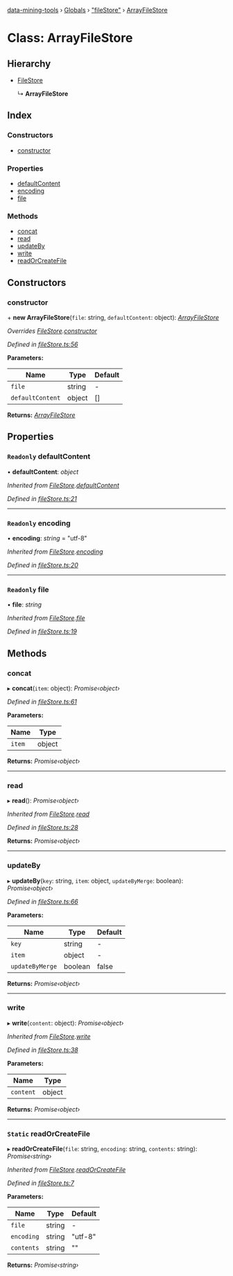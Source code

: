 [data-mining-tools](../README.md) › [Globals](../globals.md) › ["fileStore"](../modules/_filestore_.md) › [ArrayFileStore](_filestore_.arrayfilestore.md)

# Class: ArrayFileStore

## Hierarchy

* [FileStore](_filestore_.filestore.md)

  ↳ **ArrayFileStore**

## Index

### Constructors

* [constructor](_filestore_.arrayfilestore.md#constructor)

### Properties

* [defaultContent](_filestore_.arrayfilestore.md#readonly-defaultcontent)
* [encoding](_filestore_.arrayfilestore.md#readonly-encoding)
* [file](_filestore_.arrayfilestore.md#readonly-file)

### Methods

* [concat](_filestore_.arrayfilestore.md#concat)
* [read](_filestore_.arrayfilestore.md#read)
* [updateBy](_filestore_.arrayfilestore.md#updateby)
* [write](_filestore_.arrayfilestore.md#write)
* [readOrCreateFile](_filestore_.arrayfilestore.md#static-readorcreatefile)

## Constructors

###  constructor

\+ **new ArrayFileStore**(`file`: string, `defaultContent`: object): *[ArrayFileStore](_filestore_.arrayfilestore.md)*

*Overrides [FileStore](_filestore_.filestore.md).[constructor](_filestore_.filestore.md#constructor)*

*Defined in [fileStore.ts:56](https://github.com/tewen/data-mining-tools/blob/9a5675d/src/lib/fileStore.ts#L56)*

**Parameters:**

Name | Type | Default |
------ | ------ | ------ |
`file` | string | - |
`defaultContent` | object | [] |

**Returns:** *[ArrayFileStore](_filestore_.arrayfilestore.md)*

## Properties

### `Readonly` defaultContent

• **defaultContent**: *object*

*Inherited from [FileStore](_filestore_.filestore.md).[defaultContent](_filestore_.filestore.md#readonly-defaultcontent)*

*Defined in [fileStore.ts:21](https://github.com/tewen/data-mining-tools/blob/9a5675d/src/lib/fileStore.ts#L21)*

___

### `Readonly` encoding

• **encoding**: *string* = "utf-8"

*Inherited from [FileStore](_filestore_.filestore.md).[encoding](_filestore_.filestore.md#readonly-encoding)*

*Defined in [fileStore.ts:20](https://github.com/tewen/data-mining-tools/blob/9a5675d/src/lib/fileStore.ts#L20)*

___

### `Readonly` file

• **file**: *string*

*Inherited from [FileStore](_filestore_.filestore.md).[file](_filestore_.filestore.md#readonly-file)*

*Defined in [fileStore.ts:19](https://github.com/tewen/data-mining-tools/blob/9a5675d/src/lib/fileStore.ts#L19)*

## Methods

###  concat

▸ **concat**(`item`: object): *Promise‹object›*

*Defined in [fileStore.ts:61](https://github.com/tewen/data-mining-tools/blob/9a5675d/src/lib/fileStore.ts#L61)*

**Parameters:**

Name | Type |
------ | ------ |
`item` | object |

**Returns:** *Promise‹object›*

___

###  read

▸ **read**(): *Promise‹object›*

*Inherited from [FileStore](_filestore_.filestore.md).[read](_filestore_.filestore.md#read)*

*Defined in [fileStore.ts:28](https://github.com/tewen/data-mining-tools/blob/9a5675d/src/lib/fileStore.ts#L28)*

**Returns:** *Promise‹object›*

___

###  updateBy

▸ **updateBy**(`key`: string, `item`: object, `updateByMerge`: boolean): *Promise‹object›*

*Defined in [fileStore.ts:66](https://github.com/tewen/data-mining-tools/blob/9a5675d/src/lib/fileStore.ts#L66)*

**Parameters:**

Name | Type | Default |
------ | ------ | ------ |
`key` | string | - |
`item` | object | - |
`updateByMerge` | boolean | false |

**Returns:** *Promise‹object›*

___

###  write

▸ **write**(`content`: object): *Promise‹object›*

*Inherited from [FileStore](_filestore_.filestore.md).[write](_filestore_.filestore.md#write)*

*Defined in [fileStore.ts:38](https://github.com/tewen/data-mining-tools/blob/9a5675d/src/lib/fileStore.ts#L38)*

**Parameters:**

Name | Type |
------ | ------ |
`content` | object |

**Returns:** *Promise‹object›*

___

### `Static` readOrCreateFile

▸ **readOrCreateFile**(`file`: string, `encoding`: string, `contents`: string): *Promise‹string›*

*Inherited from [FileStore](_filestore_.filestore.md).[readOrCreateFile](_filestore_.filestore.md#static-readorcreatefile)*

*Defined in [fileStore.ts:7](https://github.com/tewen/data-mining-tools/blob/9a5675d/src/lib/fileStore.ts#L7)*

**Parameters:**

Name | Type | Default |
------ | ------ | ------ |
`file` | string | - |
`encoding` | string | "utf-8" |
`contents` | string | "" |

**Returns:** *Promise‹string›*
